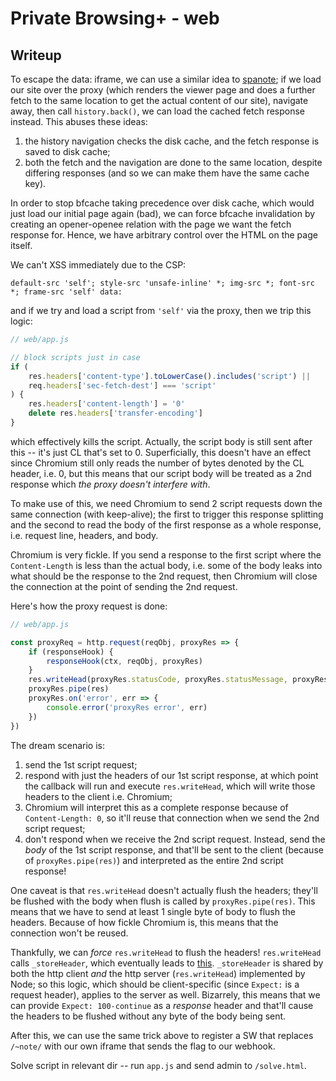 # Private Browsing+ - web

## Writeup

To escape the data: iframe, we can use a similar idea to [spanote](https://blog.arkark.dev/2022/11/18/seccon-en/#Solution-6); if we load our site over the proxy (which renders the viewer page and does a further fetch to the same location to get the actual content of our site), navigate away, then call `history.back()`, we can load the cached fetch response instead. This abuses these ideas:

1. the history navigation checks the disk cache, and the fetch response is saved to disk cache;
2. both the fetch and the navigation are done to the same location, despite differing responses (and so we can make them have the same cache key).

In order to stop bfcache taking precedence over disk cache, which would just load our initial page again (bad), we can force bfcache invalidation by creating an opener-openee relation with the page we want the fetch response for. Hence, we have arbitrary control over the HTML on the page itself.

We can't XSS immediately due to the CSP:

```
default-src 'self'; style-src 'unsafe-inline' *; img-src *; font-src *; frame-src 'self' data:
```

and if we try and load a script from `'self'` via the proxy, then we trip this logic:

```js
// web/app.js

// block scripts just in case
if (
    res.headers['content-type'].toLowerCase().includes('script') ||
    req.headers['sec-fetch-dest'] === 'script'
) {
    res.headers['content-length'] = '0'
    delete res.headers['transfer-encoding']
}
```

which effectively kills the script. Actually, the script body is still sent after this -- it's just CL that's set to 0. Superficially, this doesn't have an effect since Chromium still only reads the number of bytes denoted by the CL header, i.e. 0, but this means that our script body will be treated as a 2nd response which *the proxy doesn't interfere with*.

To make use of this, we need Chromium to send 2 script requests down the same connection (with keep-alive); the first to trigger this response splitting and the second to read the body of the first response as a whole response, i.e. request line, headers, and body.

Chromium is very fickle. If you send a response to the first script where the `Content-Length` is less than the actual body, i.e. some of the body leaks into what should be the response to the 2nd request, then Chromium will close the connection at the point of sending the 2nd request.

Here's how the proxy request is done:

```js
// web/app.js

const proxyReq = http.request(reqObj, proxyRes => {
    if (responseHook) {
        responseHook(ctx, reqObj, proxyRes)
    }
    res.writeHead(proxyRes.statusCode, proxyRes.statusMessage, proxyRes.headers)
    proxyRes.pipe(res)
    proxyRes.on('error', err => {
        console.error('proxyRes error', err)
    })
})
```

The dream scenario is:

1. send the 1st script request;
2. respond with just the headers of our 1st script response, at which point the callback will run and execute `res.writeHead`, which will write those headers to the client i.e. Chromium;
3. Chromium will interpret this as a complete response because of `Content-Length: 0`, so it'll reuse that connection when we send the 2nd script request;
4. don't respond when we receive the 2nd script request. Instead, send the *body* of the 1st script response, and that'll be sent to the client (because of `proxyRes.pipe(res)`) and interpreted as the entire 2nd script response!

One caveat is that `res.writeHead` doesn't actually flush the headers; they'll be flushed with the body when flush is called by `proxyRes.pipe(res)`. This means that we have to send at least 1 single byte of body to flush the headers. Because of how fickle Chromium is, this means that the connection won't be reused.

Thankfully, we can *force* `res.writeHead` to flush the headers! `res.writeHead` calls `_storeHeader`, which eventually leads to [this](https://github.com/nodejs/node/blob/38b7ce3b1e54a8c20aa8892e2675f1ac95f2300b/lib/_http_outgoing.js#L587). `_storeHeader` is shared by both the http client *and* the http server (`res.writeHead`) implemented by Node; so this logic, which should be client-specific (since `Expect:` is a request header), applies to the server as well. Bizarrely, this means that we can provide `Expect: 100-continue` as a *response* header and that'll cause the headers to be flushed without any byte of the body being sent.

After this, we can use the same trick above to register a SW that replaces `/~note/` with our own iframe that sends the flag to our webhook.

Solve script in relevant dir -- run `app.js` and send admin to `/solve.html`.

